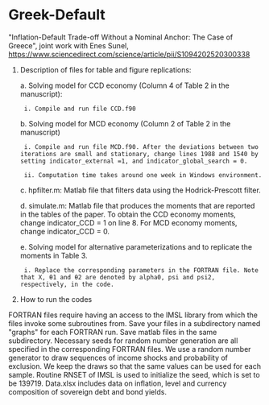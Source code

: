 # Greek-Default
"Inflation-Default Trade-off Without a Nominal Anchor: The Case of Greece", joint work with Enes Sunel, https://www.sciencedirect.com/science/article/pii/S1094202520300338
1) Description of files for table and figure replications:

    a. Solving model for CCD economy (Column 4 of Table 2 in the manuscript):
    
        i. Compile and run file CCD.f90
        
    b. Solving model for MCD economy (Column 2 of Table 2 in the manuscript)
    
        i. Compile and run file MCD.f90. After the deviations between two iterations are small and stationary, change lines 1988 and 1540 by setting indicator_external =1, and indicator_global_search = 0. 
        
        ii. Computation time takes around one week in Windows environment.
        
    c. hpfilter.m: Matlab file that filters data using the Hodrick-Prescott filter. 
    
    d. simulate.m: Matlab file that produces the moments that are reported in the tables of the paper. To obtain the CCD economy moments, change indicator_CCD = 1 on line 8. For MCD economy moments, change indicator_CCD = 0.
    
    e. Solving model for alternative parameterizations and to replicate the moments in Table 3.
    
        i. Replace the corresponding parameters in the FORTRAN file. Note that Χ, θ1 and θ2 are denoted by alpha0, psi and psi2, respectively, in the code.

2) How to run the codes

FORTRAN files require having an access to the IMSL library from which the files invoke some subroutines from. Save your files in a subdirectory named "graphs" for each FORTRAN run. Save matlab files in the same subdirectory. Necessary seeds for random number generation are all specified in the corresponding FORTRAN files. We use a random number generator to draw sequences of income shocks and probability of exclusion. We keep the draws so that the same values can be used for each sample. Routine RNSET of IMSL is used to initialize the seed, which is set to be 139719. Data.xlsx includes data on inflation, level and currency composition of sovereign debt and bond yields.
